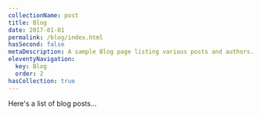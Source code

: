 ```yaml
---
collectionName: post
title: Blog
date: 2017-01-01
permalink: /blog/index.html
hasSecond: false
metaDescription: A sample Blog page listing various posts and authors.
eleventyNavigation:
  key: Blog
  order: 2
hasCollection: true
---
```

Here's a list of blog posts...